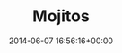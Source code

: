 ---
title:		"Mojitos"
type:		"photos"
mediatype:		"upload"
location:		"Berlin, Germany"
date:		"2014-06-07 16:56:16+00:00"
album:		"events"
filename:		"karneval-der-kulturen-mojito.md"
series:		"karneval"
cl_public_id:		"events/karneval-der-kulturen-mojito"
cl_version:		1497002606
format:		"tiff"
bytes:		6706188
width:		2158
height:		1440
colours:
- "#213319"
- "#C2A9A7"
- "#2C351A"
- "#867270"
- "#4F7041"
- "#7A5E52"
- "#0E131C"
- "#5E723C"
- "#342520"
- "#282418"
- "#AAC0CA"
- "#2B2724"
- "#0A1A05"
- "#172128"
- "#587888"
- "#02060E"
- "#697B6B"
- "#6C8185"
- "#845958"
- "#747B63"
- "#7BB1C8"
- "#C2CAD9"
- "#1E2E07"
- "#C79C87"
- "#303935"
- "#C1B6BD"
- "#C07D79"
- "#786747"
- "#877984"
- "#741416"
- "#2E2C31"
- "#797785"
- "#6F7444"
- "#567A7E"
- "#AABEAF"
- "#757149"
exposure_mode:		"Auto"
program:		"Aperture-priority AE"
aperture:		"4.0"
focal_length:		"50.0 mm"
iso:		"100"
shutter_speed:		"1/320"
metering:		"Multi-segment"
flash:		"Off, Did not fire"
white_balance:		"Custom"
colour_temp:		"5850"
has_crop:		"false"
orientation:		"Horizontal (normal)"
camera_model:		"NIKON D800"
lens_info:		"Nikon Nikkor 50mm f/1.4"
artist: "Matt Finucane"
x_resolution:		"300"
y_resolution:		"300"
---